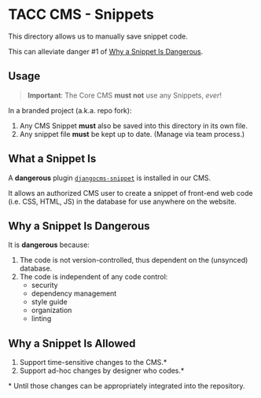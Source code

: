 # TACC CMS - Snippets

This directory allows us to manually save snippet code.

This can alleviate danger #1 of [Why a Snippet Is Dangerous](#why-a-snippet-is-dangerous).

## Usage

> __Important__: The Core CMS __must not__ use any Snippets, _ever_!

In a branded project (a.k.a. repo fork):

1. Any CMS Snippet __must__ also be saved into this directory in its own file.
2. Any snippet file __must__ be kept up to date. (Manage via team process.)

## What a Snippet Is

A __dangerous__ plugin [`djangocms-snippet`](https://github.com/divio/djangocms-snippet) is installed in our CMS.

It allows an authorized CMS user to create a snippet of front-end web code (i.e. CSS, HTML, JS) in the database for use anywhere on the website.

## Why a Snippet Is Dangerous

It is __dangerous__ because:

1. The code is not version-controlled, thus dependent on the (unsynced) database.
2. The code is independent of any code control:
    - security
    - dependency management
    - style guide
    - organization
    - linting

## Why a Snippet Is Allowed

1. Support time-sensitive changes to the CMS.*
2. Support ad-hoc changes by designer who codes.*

\* Until those changes can be appropriately integrated into the repository.
